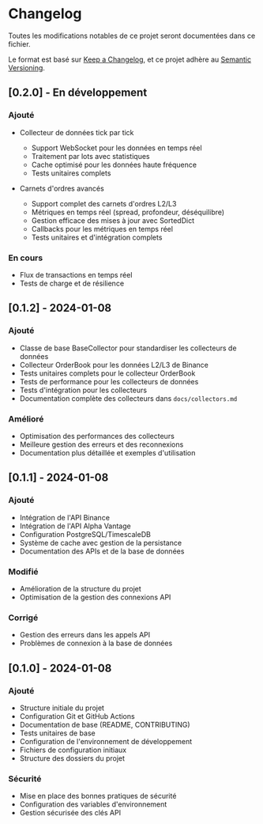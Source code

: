 # Changelog

Toutes les modifications notables de ce projet seront documentées dans ce fichier.

Le format est basé sur [Keep a Changelog](https://keepachangelog.com/fr/1.0.0/),
et ce projet adhère au [Semantic Versioning](https://semver.org/spec/v2.0.0.html).

## [0.2.0] - En développement
### Ajouté
- Collecteur de données tick par tick
  - Support WebSocket pour les données en temps réel
  - Traitement par lots avec statistiques
  - Cache optimisé pour les données haute fréquence
  - Tests unitaires complets

- Carnets d'ordres avancés
  - Support complet des carnets d'ordres L2/L3
  - Métriques en temps réel (spread, profondeur, déséquilibre)
  - Gestion efficace des mises à jour avec SortedDict
  - Callbacks pour les métriques en temps réel
  - Tests unitaires et d'intégration complets

### En cours
- Flux de transactions en temps réel
- Tests de charge et de résilience

## [0.1.2] - 2024-01-08
### Ajouté
- Classe de base BaseCollector pour standardiser les collecteurs de données
- Collecteur OrderBook pour les données L2/L3 de Binance
- Tests unitaires complets pour le collecteur OrderBook
- Tests de performance pour les collecteurs de données
- Tests d'intégration pour les collecteurs
- Documentation complète des collecteurs dans `docs/collectors.md`

### Amélioré
- Optimisation des performances des collecteurs
- Meilleure gestion des erreurs et des reconnexions
- Documentation plus détaillée et exemples d'utilisation

## [0.1.1] - 2024-01-08
### Ajouté
- Intégration de l'API Binance
- Intégration de l'API Alpha Vantage
- Configuration PostgreSQL/TimescaleDB
- Système de cache avec gestion de la persistance
- Documentation des APIs et de la base de données

### Modifié
- Amélioration de la structure du projet
- Optimisation de la gestion des connexions API

### Corrigé
- Gestion des erreurs dans les appels API
- Problèmes de connexion à la base de données

## [0.1.0] - 2024-01-08
### Ajouté
- Structure initiale du projet
- Configuration Git et GitHub Actions
- Documentation de base (README, CONTRIBUTING)
- Tests unitaires de base
- Configuration de l'environnement de développement
- Fichiers de configuration initiaux
- Structure des dossiers du projet

### Sécurité
- Mise en place des bonnes pratiques de sécurité
- Configuration des variables d'environnement
- Gestion sécurisée des clés API 